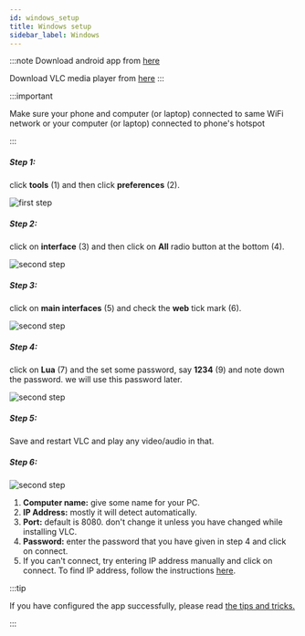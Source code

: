 ```yaml
---
id: windows_setup
title: Windows setup
sidebar_label: Windows
---
```

:::note
Download android app from  <a href="https://play.google.com/store/apps/details?id=tuple.me.vlcremote&hl=en_IN" target="_blank">here</a>

Download VLC media player from <a href="https://www.videolan.org/vlc/download-windows.html" target="_blank">here</a>
:::


:::important

Make sure your phone and computer (or laptop) connected to same WiFi network or your computer (or laptop) connected to phone's hotspot

:::

##### Step 1:
click __tools__ (1) and then click __preferences__ (2).

![first step](/img/one.jpg)

##### Step 2:
click on __interface__ (3) and then click on __All__ radio button at the bottom (4).

![second step](/img/two.jpg)

##### Step 3:

click on __main interfaces__ (5) and check the __web__ tick mark (6).

![second step](/img/three.jpg)

##### Step 4:

click on __Lua__ (7) and the set some password, say __1234__ (9) and note down the password. we will use this password later.

![second step](/img/four.jpg)


##### Step 5:

Save and restart VLC and play any video/audio in that.

##### Step 6:

![second step](/img/add_new_player.jpeg)

1. __Computer name:__ give some name for your PC.
2. __IP Address:__ mostly it will detect automatically.
3. __Port:__ default is 8080. don't change it unless you have changed while installing VLC.
4. __Password:__ enter the password that you have given in step 4 and click on connect.
5. If you can't connect, try entering IP address manually and click on connect. To find IP address, follow the instructions [here](find_ip_address.md#windows).

:::tip

If you have configured the app successfully, please read [the tips and tricks.](tips_and_tricks_menus.md)

:::